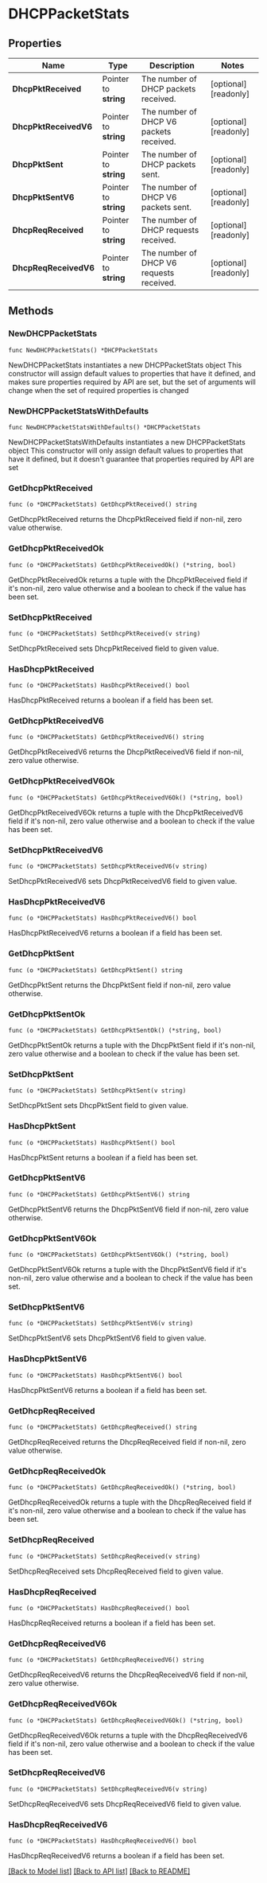 # DHCPPacketStats

## Properties

Name | Type | Description | Notes
------------ | ------------- | ------------- | -------------
**DhcpPktReceived** | Pointer to **string** | The number of DHCP packets received. | [optional] [readonly] 
**DhcpPktReceivedV6** | Pointer to **string** | The number of DHCP V6 packets received. | [optional] [readonly] 
**DhcpPktSent** | Pointer to **string** | The number of DHCP packets sent. | [optional] [readonly] 
**DhcpPktSentV6** | Pointer to **string** | The number of DHCP V6 packets sent. | [optional] [readonly] 
**DhcpReqReceived** | Pointer to **string** | The number of DHCP requests received. | [optional] [readonly] 
**DhcpReqReceivedV6** | Pointer to **string** | The number of DHCP V6 requests received. | [optional] [readonly] 

## Methods

### NewDHCPPacketStats

`func NewDHCPPacketStats() *DHCPPacketStats`

NewDHCPPacketStats instantiates a new DHCPPacketStats object
This constructor will assign default values to properties that have it defined,
and makes sure properties required by API are set, but the set of arguments
will change when the set of required properties is changed

### NewDHCPPacketStatsWithDefaults

`func NewDHCPPacketStatsWithDefaults() *DHCPPacketStats`

NewDHCPPacketStatsWithDefaults instantiates a new DHCPPacketStats object
This constructor will only assign default values to properties that have it defined,
but it doesn't guarantee that properties required by API are set

### GetDhcpPktReceived

`func (o *DHCPPacketStats) GetDhcpPktReceived() string`

GetDhcpPktReceived returns the DhcpPktReceived field if non-nil, zero value otherwise.

### GetDhcpPktReceivedOk

`func (o *DHCPPacketStats) GetDhcpPktReceivedOk() (*string, bool)`

GetDhcpPktReceivedOk returns a tuple with the DhcpPktReceived field if it's non-nil, zero value otherwise
and a boolean to check if the value has been set.

### SetDhcpPktReceived

`func (o *DHCPPacketStats) SetDhcpPktReceived(v string)`

SetDhcpPktReceived sets DhcpPktReceived field to given value.

### HasDhcpPktReceived

`func (o *DHCPPacketStats) HasDhcpPktReceived() bool`

HasDhcpPktReceived returns a boolean if a field has been set.

### GetDhcpPktReceivedV6

`func (o *DHCPPacketStats) GetDhcpPktReceivedV6() string`

GetDhcpPktReceivedV6 returns the DhcpPktReceivedV6 field if non-nil, zero value otherwise.

### GetDhcpPktReceivedV6Ok

`func (o *DHCPPacketStats) GetDhcpPktReceivedV6Ok() (*string, bool)`

GetDhcpPktReceivedV6Ok returns a tuple with the DhcpPktReceivedV6 field if it's non-nil, zero value otherwise
and a boolean to check if the value has been set.

### SetDhcpPktReceivedV6

`func (o *DHCPPacketStats) SetDhcpPktReceivedV6(v string)`

SetDhcpPktReceivedV6 sets DhcpPktReceivedV6 field to given value.

### HasDhcpPktReceivedV6

`func (o *DHCPPacketStats) HasDhcpPktReceivedV6() bool`

HasDhcpPktReceivedV6 returns a boolean if a field has been set.

### GetDhcpPktSent

`func (o *DHCPPacketStats) GetDhcpPktSent() string`

GetDhcpPktSent returns the DhcpPktSent field if non-nil, zero value otherwise.

### GetDhcpPktSentOk

`func (o *DHCPPacketStats) GetDhcpPktSentOk() (*string, bool)`

GetDhcpPktSentOk returns a tuple with the DhcpPktSent field if it's non-nil, zero value otherwise
and a boolean to check if the value has been set.

### SetDhcpPktSent

`func (o *DHCPPacketStats) SetDhcpPktSent(v string)`

SetDhcpPktSent sets DhcpPktSent field to given value.

### HasDhcpPktSent

`func (o *DHCPPacketStats) HasDhcpPktSent() bool`

HasDhcpPktSent returns a boolean if a field has been set.

### GetDhcpPktSentV6

`func (o *DHCPPacketStats) GetDhcpPktSentV6() string`

GetDhcpPktSentV6 returns the DhcpPktSentV6 field if non-nil, zero value otherwise.

### GetDhcpPktSentV6Ok

`func (o *DHCPPacketStats) GetDhcpPktSentV6Ok() (*string, bool)`

GetDhcpPktSentV6Ok returns a tuple with the DhcpPktSentV6 field if it's non-nil, zero value otherwise
and a boolean to check if the value has been set.

### SetDhcpPktSentV6

`func (o *DHCPPacketStats) SetDhcpPktSentV6(v string)`

SetDhcpPktSentV6 sets DhcpPktSentV6 field to given value.

### HasDhcpPktSentV6

`func (o *DHCPPacketStats) HasDhcpPktSentV6() bool`

HasDhcpPktSentV6 returns a boolean if a field has been set.

### GetDhcpReqReceived

`func (o *DHCPPacketStats) GetDhcpReqReceived() string`

GetDhcpReqReceived returns the DhcpReqReceived field if non-nil, zero value otherwise.

### GetDhcpReqReceivedOk

`func (o *DHCPPacketStats) GetDhcpReqReceivedOk() (*string, bool)`

GetDhcpReqReceivedOk returns a tuple with the DhcpReqReceived field if it's non-nil, zero value otherwise
and a boolean to check if the value has been set.

### SetDhcpReqReceived

`func (o *DHCPPacketStats) SetDhcpReqReceived(v string)`

SetDhcpReqReceived sets DhcpReqReceived field to given value.

### HasDhcpReqReceived

`func (o *DHCPPacketStats) HasDhcpReqReceived() bool`

HasDhcpReqReceived returns a boolean if a field has been set.

### GetDhcpReqReceivedV6

`func (o *DHCPPacketStats) GetDhcpReqReceivedV6() string`

GetDhcpReqReceivedV6 returns the DhcpReqReceivedV6 field if non-nil, zero value otherwise.

### GetDhcpReqReceivedV6Ok

`func (o *DHCPPacketStats) GetDhcpReqReceivedV6Ok() (*string, bool)`

GetDhcpReqReceivedV6Ok returns a tuple with the DhcpReqReceivedV6 field if it's non-nil, zero value otherwise
and a boolean to check if the value has been set.

### SetDhcpReqReceivedV6

`func (o *DHCPPacketStats) SetDhcpReqReceivedV6(v string)`

SetDhcpReqReceivedV6 sets DhcpReqReceivedV6 field to given value.

### HasDhcpReqReceivedV6

`func (o *DHCPPacketStats) HasDhcpReqReceivedV6() bool`

HasDhcpReqReceivedV6 returns a boolean if a field has been set.


[[Back to Model list]](../README.md#documentation-for-models) [[Back to API list]](../README.md#documentation-for-api-endpoints) [[Back to README]](../README.md)


